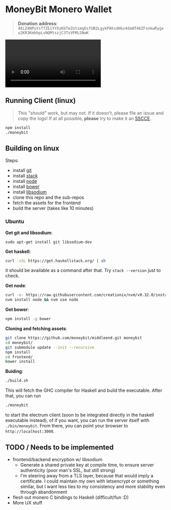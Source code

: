 # MoneyBit Monero Wallet

> __Donation address__:
> `48iZ4NPuYsTfZEiYYXzKbTeZotimqEsfUB2LgykPAksdHkz4daHT46ZFsnkwRygxu2KR3KmkhpLvNQMtszjC3TsVFMLSNwK`


![](http://webm.land/media/AKu0.webm)


## Running Client (linux)


> This _"should"_ work, but may not. If it doesn't, please file an issue and copy
> the logs! If at all possible, __please__ try to make it an
> [SSCCE](http://sscce.org/).


```bash
npm install
./moneybit
```


## Building on linux

Steps:

- install [git](https://git-scm.com/)
- install [stack](https://www.haskellstack.org/)
- install [node](https://nodejs.org)
- install [bower](https://bower.io)
- install [libsodium](https://download.libsodium.org/doc/)
- clone this repo and the sub-repos
- fetch the assets for the frontend
- build the server (takes like 10 minutes)

### Ubuntu

__Get git and libsodium__:
```
sudo apt-get install git libsodium-dev
```

__Get haskell__:
```bash
curl -sSL https://get.haskellstack.org/ | sh
```

it should be available as a command after that. Try `stack --version` just to check.

__Get node__:
```bash
curl -o- https://raw.githubusercontent.com/creationix/nvm/v0.32.0/install.sh | bash
nvm install node && nvm use node
```

__Get bower__:
```bash
npm install -g bower
```

__Cloning and fetching assets__:
```bash
git clone https://github.com/moneybit/middleend.git moneybit
cd moneybit/
git submodule update --init --recursive
npm install
cd frontend/
bower install
```

__Buiding__:
```bash
./build.sh
```

This will fetch the GHC compiler for Haskell and build the executable.
After that, you can run

```bash
./moneybit
```

to start the electrum client (soon to be integrated directly in the
haskell executable instead), of if you want, you can run the server
itself with `./bin/moneybit`. From there, you can point your browser
to `http://localhost:3000`.

## TODO / Needs to be implemented

- frontend/backend encryption w/ libsodium
    - Generate a shared private key at compile time, to ensure server
      authenticity (poor man's SSL, but still strong)
    - I'm steering away from a TLS layer, because that would imply a
      certificate. I could maintain my own with letsencrypt or something
      similar, but I want less ties to my consistency and more stability
      even through abandonment
- flesh out monero C bindings to Haskell (difficult/fun :D)
- More UX stuff
